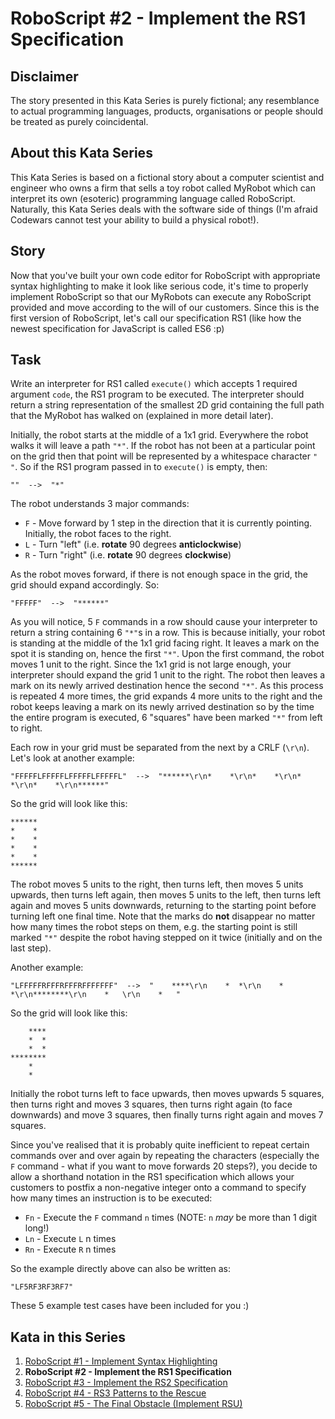 <h1 id="roboscript-2---implement-the-rs1-specification">RoboScript #2 - Implement the RS1 Specification</h1>
<h2 id="disclaimer">Disclaimer</h2>
<p>The story presented in this Kata Series is purely fictional; any resemblance to actual programming languages, products, organisations or people should be treated as purely coincidental.</p>
<h2 id="about-this-kata-series">About this Kata Series</h2>
<p>This Kata Series is based on a fictional story about a computer scientist and engineer who owns a firm that sells a toy robot called MyRobot which can interpret its own (esoteric) programming language called RoboScript.  Naturally, this Kata Series deals with the software side of things (I'm afraid Codewars cannot test your ability to build a physical robot!).</p>
<h2 id="story">Story</h2>
<p>Now that you've built your own code editor for RoboScript with appropriate syntax highlighting to make it look like serious code, it's time to properly implement RoboScript so that our MyRobots can execute any RoboScript provided and move according to the will of our customers.  Since this is the first version of RoboScript, let's call our specification RS1 (like how the newest specification for JavaScript is called ES6 :p)</p>
<h2 id="task">Task</h2>
<p>Write an interpreter for RS1 called <code>execute()</code> which accepts 1 required argument <code>code</code>, the RS1 program to be executed.  The interpreter should return a string representation of the smallest 2D grid containing the full path that the MyRobot has walked on (explained in more detail later).</p>
<p>Initially, the robot starts at the middle of a 1x1 grid.  Everywhere the robot walks it will leave a path <code>"*"</code>.  If the robot has not been at a particular point on the grid then that point will be represented by a whitespace character <code>" "</code>.  So if the RS1 program passed in to <code>execute()</code> is empty, then:</p>
<pre><code>""  --&gt;  "*"
</code></pre>
<p>The robot understands 3 major commands:</p>
<ul>
<li><code>F</code> - Move forward by 1 step in the direction that it is currently pointing.  Initially, the robot faces to the right.</li>
<li><code>L</code> - Turn "left" (i.e. <strong>rotate</strong> 90 degrees <strong>anticlockwise</strong>)</li>
<li><code>R</code> - Turn "right" (i.e. <strong>rotate</strong> 90 degrees <strong>clockwise</strong>)</li>
</ul>
<p>As the robot moves forward, if there is not enough space in the grid, the grid should expand accordingly. So:</p>
<pre><code>"FFFFF"  --&gt;  "******"
</code></pre>
<p>As you will notice, 5 <code>F</code> commands in a row should cause your interpreter to return a string containing 6 <code>"*"</code>s in a row.  This is because initially, your robot is standing at the middle of the 1x1 grid facing right.  It leaves a mark on the spot it is standing on, hence the first <code>"*"</code>.  Upon the first command, the robot moves 1 unit to the right.  Since the 1x1 grid is not large enough, your interpreter should expand the grid 1 unit to the right.  The robot then leaves a mark on its newly arrived destination hence the second <code>"*"</code>.  As this process is repeated 4 more times, the grid expands 4 more units to the right and the robot keeps leaving a mark on its newly arrived destination so by the time the entire program is executed, 6 "squares" have been marked <code>"*"</code> from left to right.</p>
<p>Each row in your grid must be separated from the next by a CRLF (<code>\r\n</code>).  Let's look at another example:</p>
<pre><code>"FFFFFLFFFFFLFFFFFLFFFFFL"  --&gt;  "******\r\n*    *\r\n*    *\r\n*    *\r\n*    *\r\n******"
</code></pre>
<p>So the grid will look like this:</p>
<pre><code>******
*    *
*    *
*    *
*    *
******
</code></pre>
<p>The robot moves 5 units to the right, then turns left, then moves 5 units upwards, then turns left again, then moves 5 units to the left, then turns left again and moves 5 units downwards, returning to the starting point before turning left one final time.  Note that the marks do <strong>not</strong> disappear no matter how many times the robot steps on them, e.g. the starting point is still marked <code>"*"</code> despite the robot having stepped on it twice (initially and on the last step).</p>
<p>Another example:</p>
<pre><code>"LFFFFFRFFFRFFFRFFFFFFF"  --&gt;  "    ****\r\n    *  *\r\n    *  *\r\n********\r\n    *   \r\n    *   "
</code></pre>
<p>So the grid will look like this:</p>
<pre><code>    ****
    *  *
    *  *
********
    *
    *
</code></pre>
<p>Initially the robot turns left to face upwards, then moves upwards 5 squares, then turns right and moves 3 squares, then turns right again (to face downwards) and move 3 squares, then finally turns right again and moves 7 squares.</p>
<p>Since you've realised that it is probably quite inefficient to repeat certain commands over and over again by repeating the characters (especially the <code>F</code> command - what if you want to move forwards 20 steps?), you decide to allow a shorthand notation in the RS1 specification which allows your customers to postfix a non-negative integer onto a command to specify how many times an instruction is to be executed:</p>
<ul>
<li><code>Fn</code> - Execute the <code>F</code> command <code>n</code> times (NOTE: <code>n</code> <em>may</em> be more than 1 digit long!)</li>
<li><code>Ln</code> - Execute <code>L</code> n times</li>
<li><code>Rn</code> - Execute <code>R</code> n times</li>
</ul>
<p>So the example directly above can also be written as:</p>
<pre><code>"LF5RF3RF3RF7"
</code></pre>
<p>These 5 example test cases have been included for you :)</p>
<h2 id="kata-in-this-series">Kata in this Series</h2>
<ol>
<li><a href="https://www.codewars.com/kata/roboscript-number-1-implement-syntax-highlighting" data-turbolinks="false" target="_blank">RoboScript #1 - Implement Syntax Highlighting</a></li>
<li><strong>RoboScript #2 - Implement the RS1 Specification</strong></li>
<li><a href="https://www.codewars.com/kata/58738d518ec3b4bf95000192" data-turbolinks="false" target="_blank">RoboScript #3 - Implement the RS2 Specification</a></li>
<li><a href="https://www.codewars.com/kata/594b898169c1d644f900002e" data-turbolinks="false" target="_blank">RoboScript #4 - RS3 Patterns to the Rescue</a></li>
<li><a href="https://www.codewars.com/kata/5a12755832b8b956a9000133" data-turbolinks="false" target="_blank">RoboScript #5 - The Final Obstacle (Implement RSU)</a></li>
</ol>
